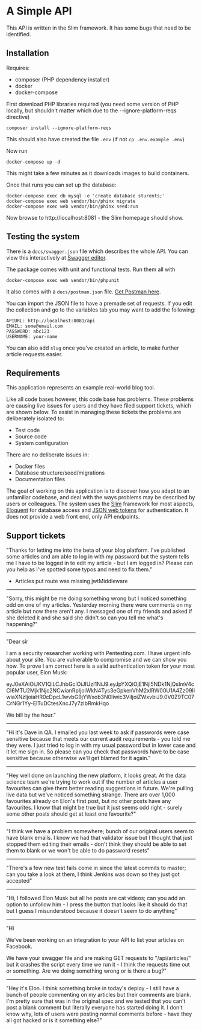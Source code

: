 # A Simple API

This API is written in the Slim framework. It has some bugs that need to be identified.

## Installation

Requires:

* composer (PHP dependency installer)
* docker
* docker-compose

First download PHP libraries required (you need some version of PHP locally, but shouldn't matter which due to the --ignore-platform-reqs directive)

```
composer install --ignore-platform-reqs
```

This should also have created the file `.env` (if not `cp .env.example .env`)

Now run

```
docker-compose up -d
```

This might take a few minutes as it downloads images to build containers.

Once that runs you can set up the database:

```
docker-compose exec db mysql -e 'create database sturents;'
docker-compose exec web vendor/bin/phinx migrate
docker-compose exec web vendor/bin/phinx seed:run
```

Now browse to http://localhost:8081 - the Slim homepage should show.

## Testing the system

There is a `docs/swagger.json` file which describes the whole API. You can view this interactively
at [Swagger editor](https://editor.swagger.io/).

The package comes with unit and functional tests. Run them all with

```
docker-compose exec web vendor/bin/phpunit
```

It also comes with a `docs/postman.json` file. [Get Postman here](https://www.getpostman.com/downloads/).

You can import the JSON file to have a premade set of requests. If you edit the collection and go to
the variables tab you may want to add the following:

```
APIURL: http://localhost:8081/api
EMAIL: some@email.com
PASSWORD: abc123
USERNAME: your-name
```

You can also add `slug` once you've created an article, to make further article requests easier.

## Requirements

This application represents an example real-world blog tool.

Like all code bases however, this code base has problems. These problems are causing live issues for users
and they have filed support tickets, which are shown below. To assist in managing these tickets the problems
are deliberately isolated to:

* Test code
* Source code
* System configuration

There are no deliberate issues in:

* Docker files
* Database structure/seed/migrations
* Documentation files

The goal of working on this application is to discover how you adapt to an unfamiliar codebase, and deal
with the ways problems may be described by users or colleagues. The system uses the [Slim](http://www.slimframework.com/docs/)
framework for most aspects, [Eloquent](https://laravel.com/docs/5.8/eloquent) for database access and
[JSON web tokens](https://jwt.io/) for authentication. It does not provide a web front end, only API endpoints.

## Support tickets

"Thanks for letting me into the beta of your blog platform. I've published some articles and am able to log in
with my password but the system tells me I have to be logged in to edit my article - but I am logged in? Please can
you help as I've spotted some typos and need to fix them."

 - Articles put route was missing jwtMiddleware
----

"Sorry, this might be me doing something wrong but I noticed something odd on one of my articles. Yesterday morning there
were comments on my article but now there aren't any. I messaged one of my friends and asked if she deleted it and 
she said she didn't so can you tell me what's happening?"

----

"Dear sir

I am a security researcher working with Pentesting.com. I have urgent info about your site. You are vulnerable
to compromise and we can show you how. To prove I am correct here is a valid authentication token for your most
popular user, Elon Musk:

eyJ0eXAiOiJKV1QiLCJhbGciOiJIUzI1NiJ9.eyJpYXQiOjE1NjI5NDk1NjQsImV4cCI6MTU2Mjk1Njc2NCwianRpIjoiWkN4Tys3eGpkenVhM2xlRW00U1A4Zz09IiwiaXNzIjoiaHR0cDpcL1wvbG9jYWxob3N0Iiwic3ViIjoiZWxvbiJ9.0V0Z9TC07CrNGr1Yy-ElTuDCtesXncJ7y7zIbRmkHqo

We bill by the hour."

----

"Hi it's Dave in QA. I emailed you last week to ask if passwords were case sensitive because that meets our current
audit requirements - you told me they were. I just tried to log in with my usual password but in lower case and it
let me sign in. So please can you check that passwords have to be case sensitive because otherwise we'll get blamed
for it again."

----

"Hey well done on launching the new platform, it looks great. At the data science team we're trying to work out if 
the number of articles a user favourites can give them better reading suggestions in future. We're pulling live data
but we've noticed something strange. There are over 1,000 favourites already on Elon's first post, but no other posts
have any favourites. I know that might be true but it just seems odd right - surely some other posts should get at
least one favourite?"

----

"I think we have a problem somewhere; bunch of our original users seem to have blank emails. I know we had that 
validator issue but I thought that just stopped them editing their emails - don't think they should be able to
set them to blank or we won't be able to do password resets"

----

"There's a few new test fails come in since the latest commits to master; can you take a look at them, I think Jenkins
was down so they just got accepted"

----

"Hi, I followed Elon Musk but all he posts are cat videos; can you add an option to unfollow him - I press the button
that looks like it should do that but I guess I misunderstood because it doesn't seem to do anything"

----

"Hi

We've been working on an integration to your API to list your articles on Facebook.

We have your swagger file and are making GET requests to "/api/articles/" but it crashes the script every
time we run it - I think the requests time out or something. Are we doing something wrong or is there a bug?"

----

"Hey it's Elon. I think something broke in today's deploy - I still have a bunch of people commenting on my articles but
their comments are blank. I'm pretty sure that was in the original spec and we tested that you can't post a blank
comment but literally everyone has started doing it. I don't know why, lots of users were posting normal comments
before - have they all got hacked or is it something else?"
